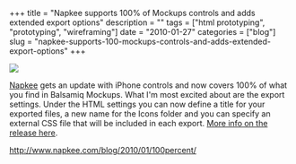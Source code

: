 +++
title = "Napkee supports 100% of Mockups controls and adds extended export options"
description = ""
tags = ["html prototyping", "prototyping", "wireframing"]
date = "2010-01-27"
categories = ["blog"]
slug = "napkee-supports-100-mockups-controls-and-adds-extended-export-options"
+++



  <div class="notebook-screenshot"><a href="http://www.napkee.com/blog/2010/01/100percent/"><img src="/media/bluga/wt4b604c01cf6fe_large.jpg"/></a></div><p><a href="http://napkee.com/">Napkee</a> gets an update with iPhone controls and now covers 100% of what you find in Balsamiq Mockups. What I'm most excited about are the export settings. Under the HTML settings you can now define a title for your exported files, a new name for the Icons folder and you can specify an external CSS file that will be included in each export. <a href="http://www.napkee.com/blog/2010/01/100percent/">More info on the release here</a>.</p>

    
  <a href="http://www.napkee.com/blog/2010/01/100percent/">http://www.napkee.com/blog/2010/01/100percent/</a>
